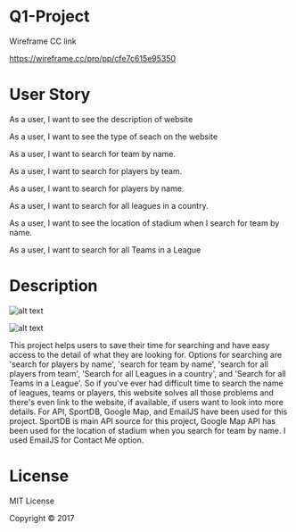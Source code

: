# Q1-Project

Wireframe CC link

https://wireframe.cc/pro/pp/cfe7c615e95350

# User Story

As a user, I want to see the description of website

As a user, I want to see the type of seach on the website

As a user, I want to search for team by name.

As a user, I want to search for players by team.

As a user, I want to search for players by name.

As a user, I want to search for all leagues in a country.

As a user, I want to see the location of stadium when I search for team by name.

As a user, I want to search for all Teams in a League

# Description

![alt text](https://github.com/yhmgood0130/Q1-Project/blob/master/assets/images/main_web.png)

![alt text](https://github.com/yhmgood0130/Q1-Project/blob/master/assets/images/contact_me.png)

This project helps users to save their time for searching and have easy access to the detail of what they are looking for. Options for searching are 'search for players by name', 'search for team by name', 'search for all players from team', 'Search for all Leagues in a country', and 'Search for all Teams in a League'. So if you've ever had difficult time to search the name of leagues, teams or players, this website solves all those problems and there's even link to the website, if available, if users want to look into more details. For API, SportDB, Google Map, and EmailJS have been used for this project. SportDB is main API source for this project, Google Map API has been used for the location of stadium when you search for team by name. I used EmailJS for Contact Me option.

# License

MIT License

Copyright © 2017 <Hyunmo Yang>
